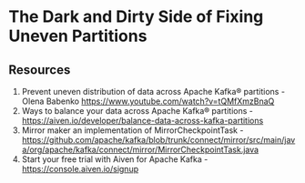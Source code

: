 # The Dark and Dirty Side of Fixing Uneven Partitions

## Resources

1. Prevent uneven distribution of data across Apache Kafka® partitions - Olena Babenko https://www.youtube.com/watch?v=tQMfXmzBnaQ
2. Ways to balance your data across Apache Kafka® partitions - https://aiven.io/developer/balance-data-across-kafka-partitions
3. Mirror maker an implementation of MirrorCheckpointTask - https://github.com/apache/kafka/blob/trunk/connect/mirror/src/main/java/org/apache/kafka/connect/mirror/MirrorCheckpointTask.java
4. Start your free trial with Aiven for Apache Kafka - https://console.aiven.io/signup

